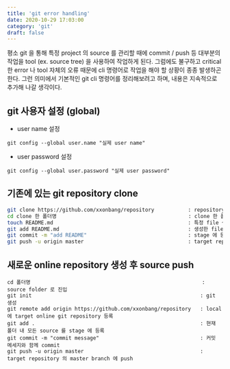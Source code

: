 ```yaml
---
title: 'git error handling'
date: 2020-10-29 17:03:00
category: 'git'
draft: false
---
```


평소 git 을 통해 특정 project 의 source 를 관리할 때에 commit / push 등 대부분의 작업을 tool (ex. source tree) 을 사용하여 작업하게 된다.
 그럼에도 불구하고 critical 한 error 나 tool 자체의 오류 때문에 cli 명령어로  작업을 해야 할 상황이 종종 발생하곤 한다. 그런 의미에서 기본적인 git cli 명령어를 정리해보려고 하며, 내용은 지속적으로 추가해 나갈 생각이다.
 
## git 사용자 설정 (global)
- user name 설정
```shell script
git config --global user.name "실제 user name"
```
- user password 설정
```shell script
git config --global user.password "실제 user password"
```
 
## 기존에 있는 git repository clone
```sh
git clone https://github.com/xxonbang/repository           : repository cloning
cd clone 한 폴더명                                           : clone 한 폴더로 진입
touch README.md                                            : 특정 file 생성
git add README.md                                          : 생성한 file 을 commit 하기 위해 stage 에 등록
git commit -m "add README"                                 : stage 에 등록한 source 를 commit
git push -u origin master                                  : target repository 의 master branch 에 push
```
## 새로운 online repository 생성 후 source push
```shell script
cd 폴더명                                                        : source folder 로 진입
git init                                                       : git 생성
git remote add origin https://github.com/xxonbang/repository   : local 에 target online git repository 등록
git add .                                                      : 현재 폴더 내 모든 source 를 stage 에 등록
git commit -m "commit message"                                 : 커밋 메세지와 함께 commit
git push -u origin master                                      : target repository 의 master branch 에 push
```
